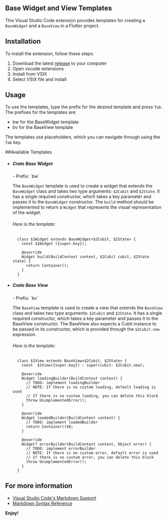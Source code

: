 ## Base Widget and View Templates

This Visual Studio Code extension provides templates for creating a `BaseWidget` and a `BaseView` in a Flutter project.

## Installation

To install the extension, follow these steps:

   <ol>
    <li>Download the latest <a href="https://github.com/yakupemeksiz/my-snippets/releases/download/0.0.1/my-snippets-0.0.1.vsix">release</a>  to your computer</li>
    <li>Open vscode extensions</li>
    <li>Install from VSIX</li>
    <li>Select VSIX file and install</li>
  </ol>

## Usage

To use the templates, type the prefix for the desired template and press `Tab`. The prefixes for the templates are:

- bw for the BaseWidget template
- bv for the BaseView template

The templates use placeholders, which you can navigate through using the `Tab` key.

##Available Templates

- <h5>Crate Base Widget</h5>
  - Prefix: `bw`

  The `BaseWidget` template is used to create a widget that extends the `BaseWidget` class and takes two type arguments: `$2Cubit` and `$2State`. It has a single required constructor, which takes a key parameter and passes it to the `BaseWidget` constructor. The `build` method should be implemented to return a `Widget` that represents the visual representation of the widget.

    <h6>Here is the template:</h6>

  ```
    class $1Widget extends BaseWidget<$2Cubit, $2State> {
      const $1Widget ({super.key});

      @override
      Widget build(BuildContext context, $2Cubit cubit, $2State state) {
        return Container();
      }
    }
  ```

- <h5>Crate Base View</h5>
  - Prefix: `bv`

  The `BaseView` template is used to create a view that extends the `BaseView` class and takes two type arguments: `$2Cubit` and `$2State`. It has a single required constructor, which takes a key parameter and passes it to the BaseView constructor. The BaseView also expects a Cubit instance to be passed in its constructor, which is provided through the `$2Cubit.new` expression.

    <h6>Here is the template:</h6>

  ```
    class $1View extends BaseView<$2Cubit, $2State> {
      const  $1View({super.key}) : super(cubit: $2Cubit.new);

      @override
      Widget loadingBuilder(BuildContext context) {
        // TODO: implement loadingBuilder
        // NOTE: If there is no custom loading, default loading is used
        // If there is no custom loading, you can delete this block
        throw UnimplementedError();
      }

      @override
      Widget loadedBuilder(BuildContext context) {
        // TODO: implement loadedBuilder
        return Container()$0;
      }

      @override
      Widget? errorBuilder(BuildContext context, Object error) {
        // TODO: implement errorBuilder
        // NOTE: If there is no custom error, default error is used
        // If there is no custom error, you can delete this block
        throw UnimplementedError();
      }
    }
  ```

## For more information

- [Visual Studio Code's Markdown Support](http://code.visualstudio.com/docs/languages/markdown)
- [Markdown Syntax Reference](https://help.github.com/articles/markdown-basics/)

**Enjoy!**
